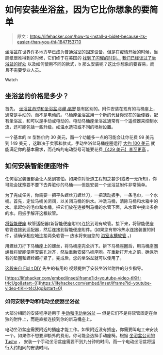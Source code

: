 # 如何安装坐浴盆，因为它比你想象的要简单

> 原文：<https://lifehacker.com/how-to-install-a-bidet-because-its-easier-than-you-thi-1847153710>

坐浴盆在世界许多地方早已成为普通浴室的固定设备，但是在疫情开始的时候，当厕纸很难得到的时候，它们终于在美国的 [找到了闪耀的时刻。](https://www.npr.org/2020/03/22/819891957/bidets-gain-u-s-popularity-during-the-coronavirus-crisis) [我们已经谈过了坐浴盆的好处](https://lifehacker.com/yes-you-still-need-a-bidet-1847114622) 以及如何使用不同的款式，b 那么安装呢？这比你想象的要容易，而且不需要专业人员。

Watch

## 坐浴盆的价格是多少？

首先， [坐浴盆*附件*和坐浴盆*马桶* *座圈*](https://yuzumag.com/bidet-attachment-vs-bidet-seat/) 是有区别的。附件安装在现有的马桶座上，通常是手动的，而不是电动的。马桶座坐浴盆用一个新的代替你现在的坐便器，配有坐浴盆，和可以是手动或电动的。电动马桶座坐浴盆通常有一个遥控器来控制水流，还可能包括一些升级，如温水选项或不同的喷射设置。

一个基本的 m 型[](https://www.amazon.com/Veken-Ultra-Slim-Non-Electric-Adjustable-Attachment/dp/B086QVHZL7/ref=zg_bs_6810564011_1?_encoding=UTF8&asc_campaign=InlineText&asc_refurl=https://lifehacker.com/how-to-install-a-bidet-because-its-easier-than-you-thi-1847153710&asc_source=&psc=1&refRID=SN3SQX666EBZB3R0W0M8&tag=kinjalifehackerlink-20)售价约 30 美元，而一个功能多一点的可能会让你花费 99 美元到 149 美元 ，这取决于卖家和款式。手动坐浴盆马桶座圈运行 [大约 100 美元](https://www.homedepot.com/p/KOHLER-Puretide-Non-Electric-Bidet-Seat-for-Elongated-Toilets-in-White-K-5724-0/206689232) 就能满足你的基本需求，而花哨的电动型号可能要花费[【429 美元】甚至更高](https://vevano.com/product/21417-sw2043r01-washlet-c200-round-electronic-soft-close-bidet-seat-in-cotton-white/?utm_campaign=Shopping-Master&utm_source=GooglePLAs&utm_medium=cpc&utm_content=&utm_term=&ad_id=425975674943&campaignid=9638227370&adgroupid=99564263272&matchtype=&device=c&placement=&network=g&creative=425975674943&utm_source=google&utm_medium=ppc&utm_campaign=&utm_content=&utm_term=&hsa_acc=6350515609&hsa_cam=9638227370&hsa_grp=99564263272&hsa_ad=425975674943&hsa_src=g&hsa_tgt=pla-891284985022&hsa_kw=&hsa_mt=&hsa_net=adwords&hsa_ver=3&gclid=Cj0KCQjwlMaGBhD3ARIsAPvWd6jL3WOw0ZKHgy84-10fMj-eJHUHajnXKyLzOTn0tPGIxXVaPdQfUc0aAr8dEALw_wcB) 。

## 如何安装智能便座附件

任何浴室装置都会让人感到害怕。如果你对管道工程知之甚少(或者一无所知)，你可能会犹豫要不要下去弄脏你的马桶——但是安装一个坐浴盆附件非常简单。

为了完成任务，你需要一把平头螺丝刀螺丝刀，一把活动扳手，一条毛巾，一个水桶。首先，定位马桶关闭阀，以关闭马桶的供水。冲洗马桶，清除马桶和水箱中的水。拿起你的毛巾和水桶，把它们放在连接到马桶的水管下面，从水管中接出多余的水。用扳手解开这根软管。

[将智能便座](https://www.familyhandyman.com/project/how-to-install-a-tushy-spa-bidet-attachment/) 软管适配器(新智能便座附带)连接到现有软管。接下来，将智能便座软管连接到适配器，然后连接到智能便座附件。(如果您有带冷热水连接装置的附件，请确保相应地连接两条软管— 热水将来自您的 [浴室水槽软管](https://yuzumag.com/bidet-attachment-vs-bidet-seat/) 。)

用螺丝刀拧下马桶座上的螺丝，将马桶座完全拆下。拆下马桶座圈后，用马桶座圈螺栓将智能便座安装孔对齐，然后重新安装马桶座圈。在重新打开水之前，确保所有的垫圈和螺栓都拧紧了。完成后，您的坐浴盆就可以使用了。

[这段来自 FixI t DIY](https://youtu.be/tIKH-t4cUgo) 先生的有用的 视频提供了安装坐浴盆附件的分步指导。

 [https://lifehacker.com/embed/inset/iframe?id=youtube-video-tIKH-t4cUgo&start=0](https://lifehacker.com/embed/inset/iframe?id=youtube-video-tIKH-t4cUgo&start=0) 

### 如何安装手动和电动坐便器坐浴盆

大部分相同的安装程序适用于 [手动和电动坐浴盆](https://www.homedepot.com/c/ah/how-to-install-a-bidet/9ba683603be9fa5395fab90130213482) — 但是它们不是将软管固定在单独的附件上，而是直接连接到你的新马桶座上。

电动坐浴盆座需要附近的插座才能工作。如果附近没有插座，你需要叫电工来安装一个。如果你不想要*那*额外的费用，你可能会选择手动座椅。根据 [坐浴盆公司的 Tushy](https://hellotushy.com/products/classic-affordable-bidet?g_acctid=707-004-4575&g_campaign=Bidet%20-%20Condensed&g_campaignid=9361068950&g_adgroupid=94923767717&g_adid=418838858778&g_keyword=bidet&g_keywordid=kwd-10218826&g_network=g&gclid=Cj0KCQjwlMaGBhD3ARIsAPvWd6hR1nO3QUt-LpGbk9SYspiJNuvqHPZ5mDRsAHrbyHMOcaqSK04h7hsaAnT7EALw_wcB) ， 安装一个手动坐浴盆座需要不到九分钟的时间，而一个电动坐浴盆将运行大约相同的安装时间。